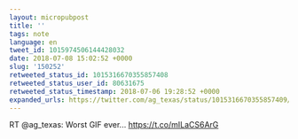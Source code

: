 ```yaml
---
layout: micropubpost
title: ''
tags: note
language: en
tweet_id: 1015974506144428032
date: 2018-07-08 15:02:52 +0000
slug: '150252'
retweeted_status_id: 1015316670355857408
retweeted_status_user_id: 80631675
retweeted_status_timestamp: 2018-07-06 19:28:52 +0000
expanded_urls: https://twitter.com/ag_texas/status/1015316670355857409/photo/1,https://twitter.com/ag_texas/status/1015316670355857409/photo/1
---
```

RT @ag_texas: Worst GIF ever... https://t.co/mILaCS6ArG
